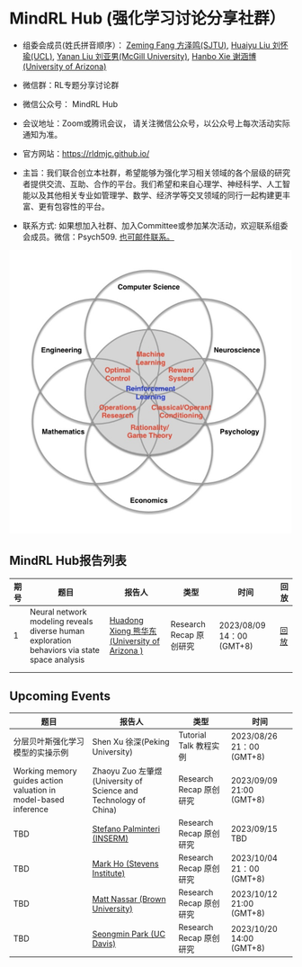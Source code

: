 # MindRL Hub (强化学习讨论分享社群）

* 组委会成员(姓氏拼音顺序）： [Zeming Fang 方泽鸣(SJTU)](https://github.com/fangzefunny), [Huaiyu Liu 刘怀瑜(UCL)](https://iris.ucl.ac.uk/iris/browse/profile?upi=YLIUW71), 
 [Yanan Liu 刘亚男(McGill University)](https://github.com/lynn0503),  [Hanbo Xie 谢涵博(University of Arizona)](https://github.com/xhb120633)

* 微信群：RL专题分享讨论群

* 微信公众号： MindRL Hub

* 会议地址：Zoom或腾讯会议， 请关注微信公众号，以公众号上每次活动实际通知为准。

* 官方网站：https://rldmjc.github.io/

* 主旨：我们联合创立本社群，希望能够为强化学习相关领域的各个层级的研究者提供交流、互助、合作的平台。我们希望和来自心理学、神经科学、人工智能以及其他相关专业如管理学、数学、经济学等交叉领域的同行一起构建更丰富、更有包容性的平台。

* 联系方式: 如果想加入社群、加入Committee或参加某次活动，欢迎联系组委会成员。微信：Psych509. [也可邮件联系。](mailto:rldmjc2023@gmail.com)

![MindRL Hub](https://github.com/RLDMJC/Journal_Club/blob/main/RL_pic.jpg)


## MindRL Hub报告列表

| 期号     | 题目                                                                                                                |报告人            | 类型     | 时间      |回放      |
|----------|---------------------------------------------------------------------------------------------------------------------|------------------|----------|------------|----------|
| 1        | Neural network modeling reveals diverse human exploration behaviors via state space analysis                        | [Huadong Xiong 熊华东 (University of Arizona )](https://sakimarquis.github.io/)  |    Research Recap 原创研究      |     2023/08/09 14：00  (GMT+8)      |   [回放](https://www.bilibili.com/video/BV1au4y1R7kh/?spm_id_from=333.999.0.0&vd_source=e9626f9767e6e22ece9d765f34ba01c5)       |
|         |                            |        |          |            |          |
|         |                            |        |          |            |          |



## Upcoming Events

| 题目                                                                                                                |报告人            | 类型     | 时间      |
|---------------------------------------------------------------------------------------------------------------------|------------------|----------|------------|
| 分层贝叶斯强化学习模型的实操示例                                                                                     | Shen Xu 徐深(Peking University) |    Tutorial Talk 教程实例 |     2023/08/26 21：00  (GMT+8)      |
| Working memory guides action valuation in model-based inference                                                     | Zhaoyu Zuo 左肇煜 (University of Science and Technology of China) |    Research Recap 原创研究   |     2023/09/09 21:00 (GMT+8)      |
| TBD                                                           |     [Stefano Palminteri (INSERM)](https://sites.google.com/site/stefanopalminteri/home)   | Research Recap 原创研究     | 2023/09/15 TBD|
| TBD                                                                                                                 | [Mark Ho (Stevens Institute)](https://codec-lab.github.io/)  |    Research Recap 原创研究        |     2023/10/04 21：00  (GMT+8)      |
| TBD                                                           |     [Matt Nassar (Brown University)](https://sites.brown.edu/mattlab/)   | Research Recap 原创研究     | 2023/10/12 21:00 (GMT+8)|
| TBD                                                           |     [Seongmin Park (UC Davis)](https://argmaxv.github.io/)   | Research Recap 原创研究     | 2023/10/20 14:00 (GMT+8)|

